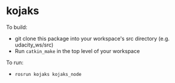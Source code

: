 # kojaks

To build:
- git clone this package into your workspace's src directory (e.g. udacity_ws/src)
- Run `catkin_make` in the top level of your workspace

To run:
- `rosrun kojaks kojaks_node`
